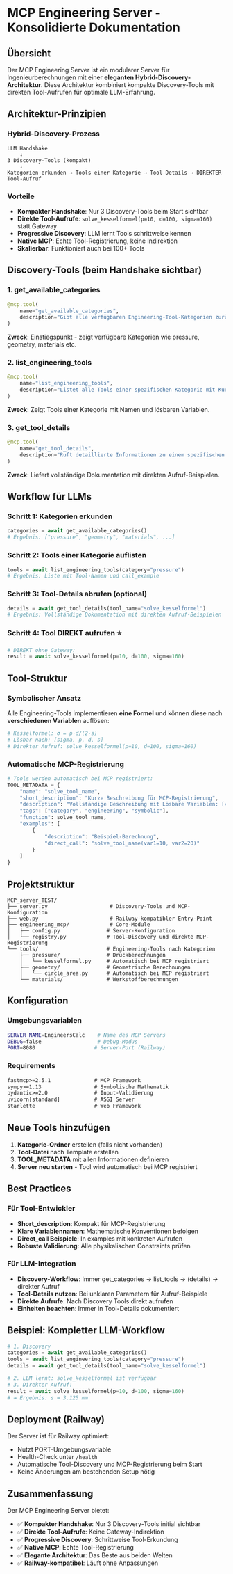 # MCP Engineering Server - Konsolidierte Dokumentation

## Übersicht

Der MCP Engineering Server ist ein modularer Server für Ingenieurberechnungen mit einer **eleganten Hybrid-Discovery-Architektur**. Diese Architektur kombiniert kompakte Discovery-Tools mit direkten Tool-Aufrufen für optimale LLM-Erfahrung.

## Architektur-Prinzipien

### Hybrid-Discovery-Prozess

```
LLM Handshake
    ↓
3 Discovery-Tools (kompakt)
    ↓
Kategorien erkunden → Tools einer Kategorie → Tool-Details → DIREKTER Tool-Aufruf
```

### Vorteile
- **Kompakter Handshake**: Nur 3 Discovery-Tools beim Start sichtbar
- **Direkte Tool-Aufrufe**: `solve_kesselformel(p=10, d=100, sigma=160)` statt Gateway
- **Progressive Discovery**: LLM lernt Tools schrittweise kennen
- **Native MCP**: Echte Tool-Registrierung, keine Indirektion
- **Skalierbar**: Funktioniert auch bei 100+ Tools

## Discovery-Tools (beim Handshake sichtbar)

### 1. get_available_categories
```python
@mcp.tool(
    name="get_available_categories",
    description="Gibt alle verfügbaren Engineering-Tool-Kategorien zurück"
)
```
**Zweck**: Einstiegspunkt - zeigt verfügbare Kategorien wie pressure, geometry, materials etc.

### 2. list_engineering_tools
```python
@mcp.tool(
    name="list_engineering_tools",
    description="Listet alle Tools einer spezifischen Kategorie mit Kurzbeschreibungen auf"
)
```
**Zweck**: Zeigt Tools einer Kategorie mit Namen und lösbaren Variablen.

### 3. get_tool_details
```python
@mcp.tool(
    name="get_tool_details",
    description="Ruft detaillierte Informationen zu einem spezifischen Tool ab"
)
```
**Zweck**: Liefert vollständige Dokumentation mit direkten Aufruf-Beispielen.

## Workflow für LLMs

### Schritt 1: Kategorien erkunden
```python
categories = await get_available_categories()
# Ergebnis: ["pressure", "geometry", "materials", ...]
```

### Schritt 2: Tools einer Kategorie auflisten
```python
tools = await list_engineering_tools(category="pressure")
# Ergebnis: Liste mit Tool-Namen und call_example
```

### Schritt 3: Tool-Details abrufen (optional)
```python
details = await get_tool_details(tool_name="solve_kesselformel")
# Ergebnis: Vollständige Dokumentation mit direkten Aufruf-Beispielen
```

### Schritt 4: Tool DIREKT aufrufen ⭐
```python
# DIREKT ohne Gateway:
result = await solve_kesselformel(p=10, d=100, sigma=160)
```

## Tool-Struktur

### Symbolischer Ansatz
Alle Engineering-Tools implementieren **eine Formel** und können diese nach **verschiedenen Variablen** auflösen:

```python
# Kesselformel: σ = p·d/(2·s)
# Lösbar nach: [sigma, p, d, s]
# Direkter Aufruf: solve_kesselformel(p=10, d=100, sigma=160)
```

### Automatische MCP-Registrierung
```python
# Tools werden automatisch bei MCP registriert:
TOOL_METADATA = {
    "name": "solve_tool_name",
    "short_description": "Kurze Beschreibung für MCP-Registrierung",
    "description": "Vollständige Beschreibung mit Lösbare Variablen: [var1, var2, var3]",
    "tags": ["category", "engineering", "symbolic"],
    "function": solve_tool_name,
    "examples": [
        {
            "description": "Beispiel-Berechnung",
            "direct_call": "solve_tool_name(var1=10, var2=20)"
        }
    ]
}
```

## Projektstruktur

```
MCP_server_TEST/
├── server.py                    # Discovery-Tools und MCP-Konfiguration
├── web.py                       # Railway-kompatibler Entry-Point
├── engineering_mcp/             # Core-Module
│   ├── config.py               # Server-Konfiguration
│   └── registry.py             # Tool-Discovery und direkte MCP-Registrierung
└── tools/                      # Engineering-Tools nach Kategorien
    ├── pressure/               # Druckberechnungen
    │   └── kesselformel.py     # Automatisch bei MCP registriert
    ├── geometry/               # Geometrische Berechnungen
    │   └── circle_area.py      # Automatisch bei MCP registriert
    └── materials/              # Werkstoffberechnungen
```

## Konfiguration

### Umgebungsvariablen
```bash
SERVER_NAME=EngineersCalc    # Name des MCP Servers
DEBUG=false                  # Debug-Modus
PORT=8080                   # Server-Port (Railway)
```

### Requirements
```txt
fastmcp>=2.5.1              # MCP Framework
sympy>=1.13                 # Symbolische Mathematik
pydantic>=2.0               # Input-Validierung
uvicorn[standard]           # ASGI Server
starlette                   # Web Framework
```

## Neue Tools hinzufügen

1. **Kategorie-Ordner** erstellen (falls nicht vorhanden)
2. **Tool-Datei** nach Template erstellen
3. **TOOL_METADATA** mit allen Informationen definieren
4. **Server neu starten** - Tool wird automatisch bei MCP registriert

## Best Practices

### Für Tool-Entwickler
- **Short_description**: Kompakt für MCP-Registrierung
- **Klare Variablennamen**: Mathematische Konventionen befolgen
- **Direct_call Beispiele**: In examples mit konkreten Aufrufen
- **Robuste Validierung**: Alle physikalischen Constraints prüfen

### Für LLM-Integration
- **Discovery-Workflow**: Immer get_categories → list_tools → (details) → direkter Aufruf
- **Tool-Details nutzen**: Bei unklaren Parametern für Aufruf-Beispiele
- **Direkte Aufrufe**: Nach Discovery Tools direkt aufrufen
- **Einheiten beachten**: Immer in Tool-Details dokumentiert

## Beispiel: Kompletter LLM-Workflow

```python
# 1. Discovery
categories = await get_available_categories()
tools = await list_engineering_tools(category="pressure")
details = await get_tool_details(tool_name="solve_kesselformel")

# 2. LLM lernt: solve_kesselformel ist verfügbar
# 3. Direkter Aufruf:
result = await solve_kesselformel(p=10, d=100, sigma=160)
# → Ergebnis: s = 3.125 mm
```

## Deployment (Railway)

Der Server ist für Railway optimiert:
- Nutzt PORT-Umgebungsvariable
- Health-Check unter `/health`
- Automatische Tool-Discovery und MCP-Registrierung beim Start
- Keine Änderungen am bestehenden Setup nötig

## Zusammenfassung

Der MCP Engineering Server bietet:
- ✅ **Kompakter Handshake**: Nur 3 Discovery-Tools initial sichtbar
- ✅ **Direkte Tool-Aufrufe**: Keine Gateway-Indirektion
- ✅ **Progressive Discovery**: Schrittweise Tool-Erkundung
- ✅ **Native MCP**: Echte Tool-Registrierung
- ✅ **Elegante Architektur**: Das Beste aus beiden Welten
- ✅ **Railway-kompatibel**: Läuft ohne Anpassungen 
